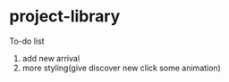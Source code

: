 # project-library

To-do list 
1. add new arrival
2. more styling(give discover new click some animation)